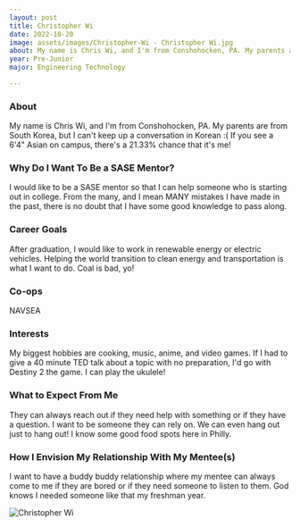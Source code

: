 ```yaml
---
layout: post
title: Christopher Wi 
date: 2022-10-20
image: assets/images/Christopher-Wi - Christopher Wi.jpg
about: My name is Chris Wi, and I'm from Conshohocken, PA. My parents are from South Korea, but I can't keep up a conversation in Korean :( If you see a 6'4" Asian on campus, there's a 21.33% chance that it's me!
year: Pre-Junior
major: Engineering Technology

---
```


### About

My name is Chris Wi, and I'm from Conshohocken, PA. My parents are from South Korea, but I can't keep up a conversation in Korean :( If you see a 6'4" Asian on campus, there's a 21.33% chance that it's me!

### Why Do I Want To Be a SASE Mentor?

I would like to be a SASE mentor so that I can help someone who is starting out in college. From the many, and I mean MANY mistakes I have made in the past, there is no doubt that I have some good knowledge to pass along.

### Career Goals

After graduation, I would like to work in renewable energy or electric vehicles. Helping the world transition to clean energy and transportation is what I want to do. Coal is bad, yo!

### Co-ops

NAVSEA

### Interests

My biggest hobbies are cooking, music, anime, and video games. If I had to give a 40 minute TED talk about a topic with no preparation, I'd go with Destiny 2 the game. I can play the ukulele!

### What to Expect From Me

They can always reach out if they need help with something or if they have a question. I want to be someone they can rely on. We can even hang out just to hang out! I know some good food spots here in Philly.

### How I Envision My Relationship With My Mentee(s) 

I want to have a buddy buddy relationship where my mentee can always come to me if they are bored or if they need someone to listen to them. God knows I needed someone like that my freshman year.

<div class="text-center my-5">
    <img src="https://sase-drexel.github.io/mentorship-2021/assets/images/Christopher-Wi.jpg" alt="Christopher Wi" class="rounded post-img" />
</div>
